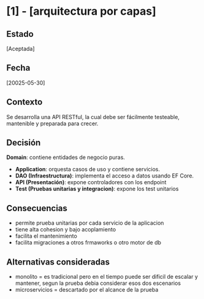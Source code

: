 # [1] - [arquitectura por capas]

## Estado
[Aceptada]

## Fecha
[20025-05-30]

## Contexto
Se desarrolla una API RESTful, la cual debe ser fácilmente testeable, mantenible y preparada para crecer.
 

## Decisión

 **Domain**: contiene entidades de negocio puras.
- **Application**: orquesta casos de uso y contiene servicios.
- **DAO (Infraestructura)**: implementa el acceso a datos usando EF Core.
- **API (Presentación)**: expone controladores con los endpoint
- **Test (Pruebas unitarias y integracion)**: expone los test unitarios

## Consecuencias
- permite prueba unitarias por cada servicio de la aplicacion
- tiene alta cohesion y bajo acoplamiento
- facilita el mantenimiento
- facilita migraciones a otros frmaworks o otro motor de db

## Alternativas consideradas
- monolito = es tradicional pero en el tiempo puede ser dificil de escalar y mantener, segun la prueba debia considerar esos dos escenarios
- microservicios = descartado por el alcance de la prueba

